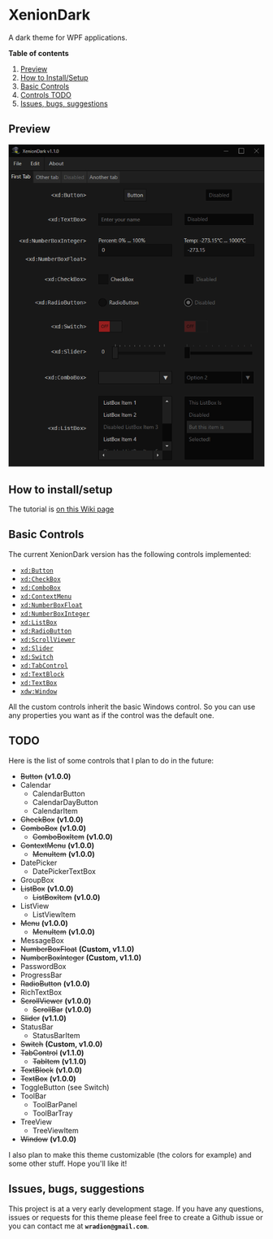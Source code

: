 # XenionDark
A dark theme for WPF applications.

**Table of contents**
1. [Preview](#preview)
2. [How to Install/Setup](#how-to-installsetup)
3. [Basic Controls](#basic-controls)
4. [Controls TODO](#controls-todo)
5. [Issues, bugs, suggestions](#issues-bugs-suggestions)

## Preview

![Preview](Wiki/XenionDark_v1.1.0_Preview.gif)

## How to install/setup

The tutorial is [on this Wiki page](https://github.com/wRadion/XenionDark/wiki/How-to-Install-Setup)

## Basic Controls

The current XenionDark version has the following controls implemented:
- [`xd:Button`](https://github.com/wRadion/XenionDark/wiki/Controls:-Button)
- [`xd:CheckBox`](https://github.com/wRadion/XenionDark/wiki/Controls:-CheckBox)
- [`xd:ComboBox`](https://github.com/wRadion/XenionDark/wiki/Controls:-ComboBox)
- [`xd:ContextMenu`](https://github.com/wRadion/XenionDark/wiki/Controls:-ContextMenu)
- [`xd:NumberBoxFloat`](https://github.com/wRadion/XenionDark/wiki/Controls:-NumberBoxFloat)
- [`xd:NumberBoxInteger`](https://github.com/wRadion/XenionDark/wiki/Controls:-NumberBoxInteger)
- [`xd:ListBox`](https://github.com/wRadion/XenionDark/wiki/Controls:-ListBox)
- [`xd:RadioButton`](https://github.com/wRadion/XenionDark/wiki/Controls:-RadioButton)
- [`xd:ScrollViewer`](https://github.com/wRadion/XenionDark/wiki/Controls:-ScrollViewer)
- [`xd:Slider`](https://github.com/wRadion/XenionDark/wiki/Controls:-Slider)
- [`xd:Switch`](https://github.com/wRadion/XenionDark/wiki/Controls:-Switch)
- [`xd:TabControl`](https://github.com/wRadion/XenionDark/wiki/Controls:-TabControl)
- [`xd:TextBlock`](https://github.com/wRadion/XenionDark/wiki/Controls:-TextBlock)
- [`xd:TextBox`](https://github.com/wRadion/XenionDark/wiki/Controls:-TextBox)
- [`xdw:Window`](https://github.com/wRadion/XenionDark/wiki/Windows:-Window)

All the custom controls inherit the basic Windows control. So you can
use any properties you want as if the control was the default one.

## TODO

Here is the list of some controls that I plan to do in the future:

- ~~Button~~ **(v1.0.0)**
- Calendar
    - CalendarButton
    - CalendarDayButton
    - CalendarItem
- ~~CheckBox~~ **(v1.0.0)**
- ~~ComboBox~~ **(v1.0.0)**
  - ~~ComboBoxItem~~ **(v1.0.0)**
- ~~ContextMenu~~ **(v1.0.0)**
  - ~~MenuItem~~ **(v1.0.0)**
- DatePicker
  - DatePickerTextBox
- GroupBox
- ~~ListBox~~ **(v1.0.0)**
  - ~~ListBoxItem~~ **(v1.0.0)**
- ListView
  - ListViewItem
- ~~Menu~~ **(v1.0.0)**
  - ~~MenuItem~~ **(v1.0.0)**
- MessageBox
- ~~NumberBoxFloat~~ **(Custom, v1.1.0)**
- ~~NumberBoxInteger~~ **(Custom, v1.1.0)**
- PasswordBox
- ProgressBar
- ~~RadioButton~~ **(v1.0.0)**
- RichTextBox
- ~~ScrollViewer~~ **(v1.0.0)**
  - ~~ScrollBar~~ **(v1.0.0)**
- ~~Slider~~ **(v1.1.0)**
- StatusBar
  - StatusBarItem
- ~~Switch~~ **(Custom, v1.0.0)**
- ~~TabControl~~ **(v1.1.0)**
  - ~~TabItem~~ **(v1.1.0)**
- ~~TextBlock~~ **(v1.0.0)**
- ~~TextBox~~ **(v1.0.0)**
- ToggleButton (see Switch)
- ToolBar
  - ToolBarPanel
  - ToolBarTray
- TreeView
  - TreeViewItem
- ~~Window~~ **(v1.0.0)**

I also plan to make this theme customizable (the colors for example)
and some other stuff. Hope you'll like it!

## Issues, bugs, suggestions

This project is at a very early development stage. If you have any questions, issues
or requests for this theme please feel free to create a Github issue or you
can contact me at **`wradion@gmail.com`**.
